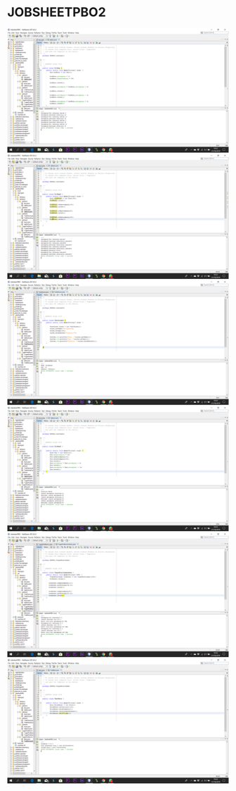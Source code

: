 # JOBSHEETPBO2
![Alt Teks](https://github.com/Richmondjanusrafiiaryanto/JOBSHEETPBO2/blob/master/Screenshot%20(493).png)
![Alt Teks](https://github.com/Richmondjanusrafiiaryanto/JOBSHEETPBO2/blob/master/Screenshot%20(494).png)
![Alt Teks](https://github.com/Richmondjanusrafiiaryanto/JOBSHEETPBO2/blob/master/Screenshot%20(495).png)
![Alt Teks](https://github.com/Richmondjanusrafiiaryanto/JOBSHEETPBO2/blob/master/Screenshot%20(496).png)
![Alt Teks](https://github.com/Richmondjanusrafiiaryanto/JOBSHEETPBO2/blob/master/Screenshot%20(497).png)
![Alt Teks](https://github.com/Richmondjanusrafiiaryanto/JOBSHEETPBO2/blob/master/Screenshot%20(498).png)
